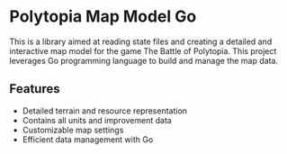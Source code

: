# Polytopia Map Model Go

This is a library aimed at reading state files and creating a detailed and interactive map model for the game The Battle of Polytopia. This project leverages Go programming language to build and manage the map data.

## Features

- Detailed terrain and resource representation
- Contains all units and improvement data
- Customizable map settings
- Efficient data management with Go
